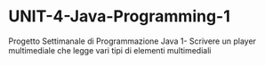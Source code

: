 # UNIT-4-Java-Programming-1
Progetto Settimanale di Programmazione Java 1- Scrivere un player multimediale che legge vari tipi di elementi multimediali

